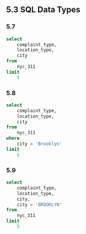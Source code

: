 
## 5.3 SQL Data Types

### 5.7

```sql
select
    complaint_type,
    location_type,
    city
from
    nyc_311
limit
    5
```

### 5.8

```sql
select
    complaint_type,
    location_type,
    city
from
    nyc_311
where
    city = 'Brooklyn'
limit
    5
```

### 5.9

```sql
select
    complaint_type,
    location_type,
    city,
    city = 'BROOKLYN'
from
    nyc_311
limit
    5
```